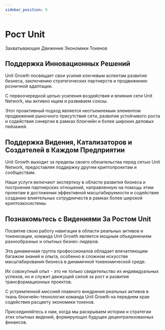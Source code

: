 ```yaml
---
sidebar_position: 9
---
```


# Рост Unit

Захватывающее Движение Экономики Токенов

## Поддержка Инновационных Решений

Unit Growth посвящает свои усилия ключевым аспектам развития бизнеса, заключению стратегических партнерств и продвижению розничной адаптации.

С первоочередной целью усиления воздействия и влияния сети Unit Network, мы активно ищем и развиваем союзы.

Этот проактивный подход является неотъемлемым элементом продвижения рыночного присутствия сети, развития устойчивого роста и содействия синергии в рамках блокчейн и более широких деловых пейзажей.

## Поддержка Видения, Катализаторов и Создателей в Каждом Предприятии

Unit Growth выходит за пределы своего обязательства перед сетью Unit Network, предоставляя поддержку другим криптопроектам и сообществам.

Наши услуги включают экспертизу в области развития бизнеса и построения партнерских отношений, направленную на помощь этим проектам в достижении эффективной масштабируемости и содействие созданию влиятельных сотрудничеств в рамках более широкой криптоэкосистемы.

## Познакомьтесь с Видениями За Ростом Unit

Посвятив свою работу навигации в области реальных активов и токенизации, команда Unit Growth является мощным объединением разнообразных и опытных бизнес-лидеров.

Эта динамичная группа профессионалов обладает впечатляющим багажом знаний и опыта, особенно в сложном искусстве масштабирования бизнеса в динамичной токеномической среде.

Их совокупный опыт - это не только свидетельство их индивидуальных успехов, но и служит движущей силой за рост и развитие трансформационных проектов.

С устремленной миссией плавного внедрения реальных активов в ткань блокчейн-технологии команда Unit Growth на переднем крае содействия расцвету экономики токенов.

Присоединяйтесь к нам, когда мы раскрываем истории и стратегии этих опытных видений, формирующих будущее децентрализованных финансов.

